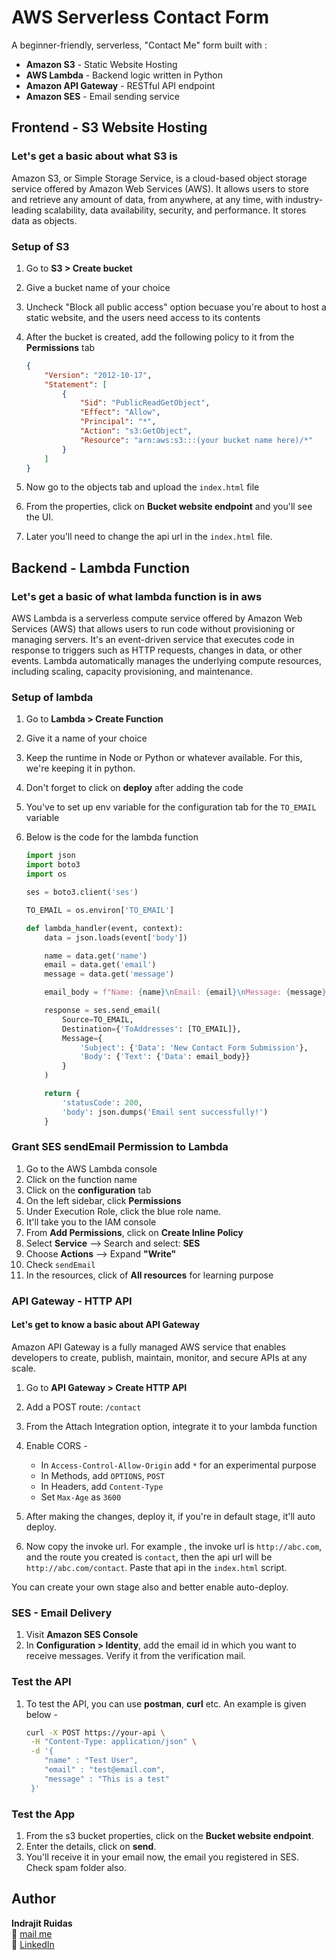 # AWS Serverless Contact Form

A beginner-friendly, serverless, "Contact Me" form built with :
- **Amazon S3** - Static Website Hosting
- **AWS Lambda** - Backend logic written in Python
- **Amazon API Gateway** - RESTful API endpoint
- **Amazon SES** - Email sending service

## Frontend - S3 Website Hosting 

### Let's get a basic about what S3 is

Amazon S3, or Simple Storage Service, is a cloud-based object storage service offered by Amazon Web Services (AWS). It allows users to store and retrieve any amount of data, from anywhere, at any time, with industry-leading scalability, data availability, security, and performance. It stores data as objects.

### Setup of S3

1. Go to **S3 > Create bucket**
2. Give a bucket name of your choice
3. Uncheck "Block all public access" option becuase you're about to host a static website, and the users need access to its contents
4. After the bucket is created, add the following policy to it from the **Permissions** tab

    ```json
    {
        "Version": "2012-10-17",
        "Statement": [
            {
                "Sid": "PublicReadGetObject",
                "Effect": "Allow",
                "Principal": "*",
                "Action": "s3:GetObject",
                "Resource": "arn:aws:s3:::(your bucket name here)/*"
            }
        ]
    }
    ```

5. Now go to the objects tab and upload the `index.html` file
6. From the properties, click on **Bucket website endpoint** and you'll see the UI.
7. Later you'll need to change the api url in the `index.html` file.

## Backend - Lambda Function

### Let's get a basic of what lambda function is in aws

AWS Lambda is a serverless compute service offered by Amazon Web Services (AWS) that allows users to run code without provisioning or managing servers. It's an event-driven service that executes code in response to triggers such as HTTP requests, changes in data, or other events. Lambda automatically manages the underlying compute resources, including scaling, capacity provisioning, and maintenance.

### Setup of lambda

1. Go to **Lambda > Create Function**
2. Give it a name of your choice
3. Keep the runtime in Node or Python or whatever available. For this, we're keeping it in python.
4. Don't forget to click on **deploy** after adding the code
5. You've to set up env variable for the configuration tab for the `TO_EMAIL` variable
6. Below is the code for the lambda function

    ```python
    import json
    import boto3
    import os

    ses = boto3.client('ses')

    TO_EMAIL = os.environ['TO_EMAIL']

    def lambda_handler(event, context):
        data = json.loads(event['body'])

        name = data.get('name')
        email = data.get('email')
        message = data.get('message')

        email_body = f"Name: {name}\nEmail: {email}\nMessage: {message}"

        response = ses.send_email(
            Source=TO_EMAIL,
            Destination={'ToAddresses': [TO_EMAIL]},
            Message={
                'Subject': {'Data': 'New Contact Form Submission'},
                'Body': {'Text': {'Data': email_body}}
            }
        )

        return {
            'statusCode': 200,
            'body': json.dumps('Email sent successfully!')
        }
    ```

### Grant SES sendEmail Permission to Lambda

1. Go to the AWS Lambda console
2. Click on the function name
3. Click on the **configuration** tab
4. On the left sidebar, click **Permissions**
5. Under Execution Role, click the blue role name.
6. It'll take you to the IAM console
7. From **Add Permissions**, click on **Create Inline Policy**
8. Select **Service** --> Search and select: **SES**
9. Choose **Actions** --> Expand **"Write"**
10. Check `sendEmail`
11. In the resources, click of **All resources** for learning purpose

### API Gateway - HTTP API

#### Let's get to know a basic about API Gateway

Amazon API Gateway is a fully managed AWS service that enables developers to create, publish, maintain, monitor, and secure APIs at any scale.

1. Go to **API Gateway > Create HTTP API**
2. Add a POST route: `/contact`
3. From the Attach Integration option, integrate it to your lambda function
4. Enable CORS -
    - In `Access-Control-Allow-Origin` add `*` for an experimental purpose
    - In Methods, add `OPTIONS`, `POST`
    - In Headers, add `Content-Type`
    - Set `Max-Age` as `3600`

5. After making the changes, deploy it, if you're in default stage, it'll auto deploy.
6. Now copy the invoke url. For example , the invoke url is `http://abc.com`, and the route you created is `contact`, then the api url will be `http://abc.com/contact`. Paste that api in the `index.html` script.

You can create your own stage also and better enable auto-deploy.

### SES - Email Delivery

1. Visit **Amazon SES Console**
2. In **Configuration > Identity**, add the email id in which you want to receive messages. Verify it from the verification mail.

### Test the API

1. To test the API, you can use **postman**, **curl** etc. An example is given below -

    ```bash
    curl -X POST https://your-api \
     -H "Content-Type: application/json" \
     -d '{
        "name" : "Test User",
        "email" : "test@email.com",
        "message" : "This is a test"
     }'
    ```

### Test the App

1. From the s3 bucket properties, click on the **Bucket website endpoint**. 
2. Enter the details, click on **send**.
3. You'll receive it in your email now, the email you registered in SES. Check spam folder also.


## Author

**Indrajit Ruidas**  
📧 [mail me](mailto:indrajitruidas8436@yahoo.com)  
🔗 [LinkedIn](https://www.linkedin.com/in/indrajitruidas1225)